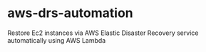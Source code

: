 # aws-drs-automation
Restore Ec2 instances via AWS Elastic Disaster Recovery service automatically using AWS Lambda
